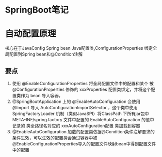 
# SpringBoot笔记

# 自动配置原理

核心在于JavaConfig Spring bean Java配置类,ConfigurationProperties 绑定全局配置到Spring bean和@Condition注解

## 要点

1. 使用 @EnableConfigurationProperties 将全局配置文件中的配置和某个 被 @ConfigurationProperties 修饰的 xxxProperties 配置类绑定，并将这个配置类作为 bean 导入容器。
2. @SpringBootApplication 上的 @EnableAutoConfiguration 会使用 @Import 导入 AutoConfigurationImportSelector ，这个类中使用 SpringFactoryLoader 机制（类似JavaSPI）将ClassPath 下所有jar包中 META-INF/spring.factory 文件中配置的 EnableAutoConfiguration 的值中记录的 类全路径名对应的 xxxAutoConfiguration配置 类加载到容器
3. @EnableAutoConfiguration 加载的配置类依据@Condition条件注解要求的条件生效，可以生效的配置类会通过容器中被@EnableConfigurationProperties导入的配置文件映射bean中得到配置文件中的配置
